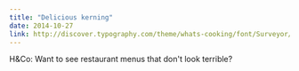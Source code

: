 ```yaml
---
title: "Delicious kerning"
date: 2014-10-27
link: http://discover.typography.com/theme/whats-cooking/font/Surveyor/
---
```

 H&amp;Co: Want to see restaurant menus that don't look terrible?  

